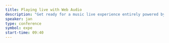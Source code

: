 ```yaml
---
title: Playing live with Web Audio
description: "Get ready for a music live experience entirely powered by web API with DJ Jan and MC Chris."
speaker: jan
type: conference
symbol: expe
start-time: 09:40
---
```

